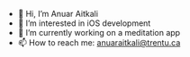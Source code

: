 - 👋 Hi, I’m Anuar Aitkali
- 👀 I’m interested in iOS development
- 🌱 I’m currently working on a meditation app
- 📫 How to reach me: anuaraitkali@trentu.ca

<!---
Anuar77/Anuar77 is a ✨ special ✨ repository because its `README.md` (this file) appears on your GitHub profile.
You can click the Preview link to take a look at your changes.
--->
